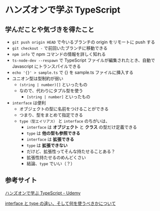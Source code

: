 # ハンズオンで学ぶ TypeScript

## 学んだことや気づきを得たこと

- `git push origin HEAD` で今いるブランチの origin をリモートに push する
- `git checkout -` で前回いたブランチに移動できる
- `npm info` で npm コマンドの情報を詳しく知れる
- `ts-node-dev --respawn` で TypeScript ファイルが編集されたとき、自動で Javascript にトランスパイルできる
- `echo '{}' > sample.ts` で {} を sample.ts ファイルに挿入する
- ユニオン型は型制約が弱い
  - `(string | number)[]` といったもの
  - なので、代わりにタプル型を使う
    - `[string | number]` といったもの
- `interface` は便利
	- オブジェクトの型に名前をつけることができる
	- つまり、型をまとめて指定できる
	- `type（型エイリアス）` と `interface` のちがいは、
		- `interface` は **オブジェクト** と **クラス** の型だけ定義できる
		- `type` は **他の型も参照できる**
		- `interface` は **拡張できる**
		- `type` は **拡張できない**
		- だけど、拡張性ってそんな持たせることある？
		- 拡張性持たせるのめんどくさい
		- 結論、`type` でいい（？）

## 参考サイト

[ハンズオンで学ぶ TypeScript - Udemy](https://www.udemy.com/course/ts-for-js-developers/learn/lecture/17755872#overview)

[interface と type の違い、そして何を使うべきかについて](https://zenn.dev/luvmini511/articles/6c6f69481c2d17)
